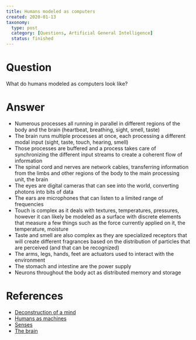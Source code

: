 ```yaml
---
title: Humans modeled as computers
created: 2020-01-13
taxonomy:
  type: post
  category: [Questions, Artificial General Intelligence]
  status: finished
---
```


# Question
What do humans modeled as computers look like?

# Answer
* Numerous processes all running in parallel in different regions of the body and the brain (heartbeat, breathing, sight, smell, taste)
* The brain runs multiple processes at once, each processing a different modal input (sight, taste, touch, hearing, smell)
* Those processes are buffered and a process takes care of synchronizing the different input streams to create a coherent flow of information
* The spinal cord and nerves are network cables, transferring information from the limbs and other regions of the body to the main processing unit, the brain
* The eyes are digital cameras that can see into the world, converting photons into bits of data
* The ears are microphones that can listen to a limited range of frequencies
* Touch is complex as it deals with textures, temperatures, pressures, however it can likely be modeled as a surface with discrete elements that measure a few things such as the force currently applied on it, the temperature, moisture
* Taste and smell are also complex as they are specialized receptors that will create different fragrances based on the distribution of particles that are perceived (and that can be recognized)
* The arms, legs, hands, feet are actuators used to interact with the environment
* The stomach and intestine are the power supply
* Neurons throughout the body act as distributed memory and storage

# References
* [Deconstruction of a mind](../../../../agi/deconstruction-of-a-mind)
* [Humans as machines](../../../../agi/humans-as-machines)
* [Senses](../../../../agi/senses)
* [The brain](../../../../agi/the-brain)
